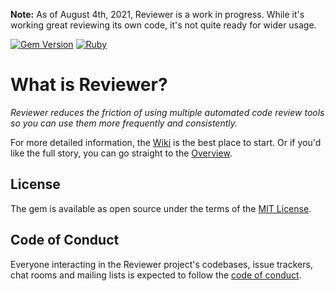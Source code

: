 
**Note:** As of August 4th, 2021, Reviewer is a work in progress. While it's working great reviewing its own code, it's not quite ready for wider usage.

[![Gem Version](https://badge.fury.io/rb/reviewer.svg)](https://badge.fury.io/rb/reviewer) [![Ruby](https://github.com/garrettdimon/reviewer/actions/workflows/main.yml/badge.svg?branch=main)](https://github.com/garrettdimon/reviewer/actions/workflows/main.yml)

# What is Reviewer?

*Reviewer reduces the friction of using multiple automated code review tools so you can use them more frequently and consistently.*

For more detailed information, the [Wiki](https://github.com/garrettdimon/reviewer/wiki) is the best place to start. Or if you'd like the full story, you can go straight to the [Overview](https://github.com/garrettdimon/reviewer/wiki/Overview).

## License

The gem is available as open source under the terms of the [MIT License](https://opensource.org/licenses/MIT).

## Code of Conduct

Everyone interacting in the Reviewer project's codebases, issue trackers, chat rooms and mailing lists is expected to follow the [code of conduct](https://github.com/[USERNAME]/reviewer/blob/master/CODE_OF_CONDUCT.md).
